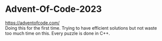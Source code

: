 # Advent-Of-Code-2023
https://adventofcode.com/<br/>
Doing this for the first time. Trying to have efficient solutions but not waste too much time on this. Every puzzle is done in C++.

